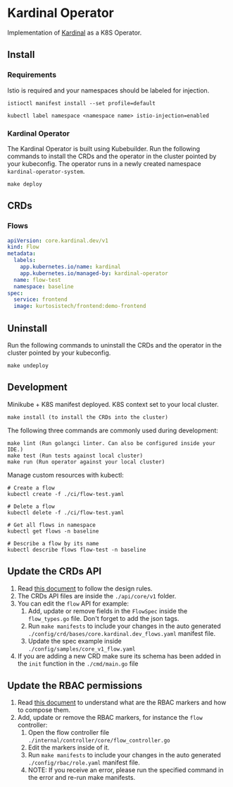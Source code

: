 # Kardinal Operator

Implementation of [Kardinal](https://github.com/kurtosis-tech/kardinal) as a K8S Operator.

## Install

### Requirements

Istio is required and your namespaces should be labeled for injection. 

```
istioctl manifest install --set profile=default

kubectl label namespace <namespace name> istio-injection=enabled
```

### Kardinal Operator

The Kardinal Operator is built using Kubebuilder.  Run the following commands to install the CRDs and the operator in the cluster pointed by your kubeconfig.  The operator runs in a newly created namespace `kardinal-operator-system`.

```
make deploy
```

## CRDs

### Flows

```yaml
apiVersion: core.kardinal.dev/v1
kind: Flow
metadata:
  labels:
    app.kubernetes.io/name: kardinal
    app.kubernetes.io/managed-by: kardinal-operator
  name: flow-test
  namespace: baseline
spec:
  service: frontend
  image: kurtosistech/frontend:demo-frontend
```

## Uninstall

Run the following commands to uninstall the CRDs and the operator in the cluster pointed by your kubeconfig.

```
make undeploy
```

## Development

Minikube + K8S manifest deployed. K8S context set to your local cluster.
```
make install (to install the CRDs into the cluster)
```

The following three commands are commonly used during development:

```
make lint (Run golangci linter. Can also be configured inside your IDE.)
make test (Run tests against local cluster)
make run (Run operator against your local cluster)
```

Manage custom resources with kubectl:

```
# Create a flow 
kubectl create -f ./ci/flow-test.yaml

# Delete a flow
kubectl delete -f ./ci/flow-test.yaml

# Get all flows in namespace
kubectl get flows -n baseline

# Describe a flow by its name 
kubectl describe flows flow-test -n baseline
```

## Update the CRDs API

1. Read [this document][api-design-doc] to follow the design rules.
2. The CRDs API files are inside the `./api/core/v1` folder.
3. You can edit the `flow` API for example:
   1. Add, update or remove fields in the `FlowSpec` inside the `flow_types.go` file. Don't forget to add the json tags.
   2. Run `make manifests` to include your changes in the auto generated `./config/crd/bases/core.kardinal.dev_flows.yaml` manifest file.
   3. Update the spec example inside `./config/samples/core_v1_flow.yaml`
4. If you are adding a new CRD make sure its schema has been added in the `init` function in the `./cmd/main.go` file


## Update the RBAC permissions

1. Read [this document][rbac-markers-doc] to understand what are the RBAC markers and how to compose them.
2. Add, update or remove the RBAC markers, for instance the `flow` controller:
   1. Open the flow controller file `./internal/controller/core/flow_controller.go`
   2. Edit the markers inside of it.
   3. Run `make manifests` to include your changes in the auto generated `./config/rbac/role.yaml` manifest file.
   4. NOTE: If you receive an error, please run the specified command in the error and re-run make manifests.

[api-design-doc]: https://book.kubebuilder.io/cronjob-tutorial/api-design
[rbac-markers-doc]: https://book.kubebuilder.io/reference/markers/rbac
